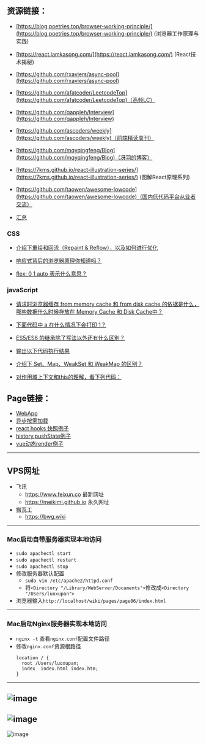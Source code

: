 ## 资源链接：

- [https://blog.poetries.top/browser-working-principle/](https://blog.poetries.top/browser-working-principle/) (浏览器工作原理与实践)
- [https://react.iamkasong.com/](https://react.iamkasong.com/) (React技术揭秘)

- [https://github.com/rxaviers/async-pool](https://github.com/rxaviers/async-pool)

- [https://github.com/afatcoder/LeetcodeTop](https://github.com/afatcoder/LeetcodeTop)（高频LC）

- [https://github.com/qappleh/Interview](https://github.com/qappleh/Interview)

- [https://github.com/ascoders/weekly](https://github.com/ascoders/weekly)（前端精读周刊）

- [https://github.com/mqyqingfeng/Blog](https://github.com/mqyqingfeng/Blog)（冴羽的博客）

- [https://7kms.github.io/react-illustration-series/](https://7kms.github.io/react-illustration-series/) (图解React原理系列)

- [https://github.com/taowen/awesome-lowcode](https://github.com/taowen/awesome-lowcode)（国内低代码平台从业者交流）

- [汇总](https://mp.weixin.qq.com/mp/appmsgalbum?__biz=MzA4MDg4NDczMQ==&action=getalbum&album_id=1790586969761103872#wechat_redirect)

### CSS

- [介绍下重绘和回流（Repaint & Reflow），以及如何进行优化](https://github.com/qappleh/Web-Daily-Question/issues/26)

- [响应式背后的浏览器原理你知道吗？](https://github.com/qappleh/Web-Daily-Question/issues/205)

- [flex: 0 1 auto 表示什么意思？](https://github.com/qappleh/Web-Daily-Question/issues/222)


### javaScript

- [请求时浏览器缓存 from memory cache 和 from disk cache 的依据是什么，哪些数据什么时候存放在 Memory Cache 和 Disk Cache中？](https://github.com/qappleh/Web-Daily-Question/issues/14)

- [下面代码中 a 在什么情况下会打印 1？](https://github.com/qappleh/Web-Daily-Question/issues/15)

- [ES5/ES6 的继承除了写法以外还有什么区别？](https://github.com/qappleh/Web-Daily-Question/issues/24)

- [输出以下代码执行结果](https://github.com/qappleh/Web-Daily-Question/issues/28)

- [介绍下 Set、Map、WeakSet 和 WeakMap 的区别？](https://github.com/qappleh/Web-Daily-Question/issues/33)

- [对作用域上下文和this的理解，看下列代码：](https://github.com/qappleh/Web-Daily-Question/issues/58)


## Page链接：
- [WebApp](https://luoxupan.github.io/wiki/pages/webapp/index.html)
- [异步按需加载](https://luoxupan.github.io/wiki/pages/page02/index.html)
- [react hooks 快照例子](https://luoxupan.github.io/wiki/pages/page05/index.html)
- [history.pushState例子](https://luoxupan.github.io/wiki/pages/page06/index.html)
- [vue动态render例子](https://luoxupan.github.io/wiki/pages/vue-render/index.html)

---

## VPS网址
- 飞讯
  - https://www.feixun.co 最新网址
  - https://meikimi.github.io  永久网址
- 搬瓦工
  - https://bwg.wiki

---

### Mac启动自带服务器实现本地访问
- `sudo apachectl start`
- `sudo apachectl restart`
- `sudo apachectl stop`
- 修改服务器默认配置
  - `sudo vim /etc/apache2/httpd.conf`
  - 将`<Directory "/Library/WebServer/Documents">`修改成`<Directory "/Users/luoxupan">`
- 浏览器输入`http://localhost/wiki/pages/page06/index.html`

---

### Mac启动Nginx服务器实现本地访问
- `nginx -t` 查看`nginx.conf`配置文件路径
- 修改`nginx.conf`资源根路径
  ```
  location / {
    root /Users/luoxupan;
    index  index.html index.htm;
  }
  ```

---

![image](https://luoxupan.github.io/img/HTML_CSS_01.jpeg)
---
![image](https://luoxupan.github.io/img/Javascript_01.jpeg)
---
![image](https://luoxupan.github.io/img/algorithms_01.jpeg)

